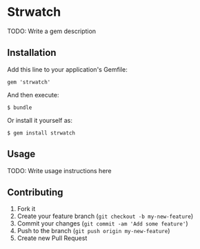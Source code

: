# Strwatch

TODO: Write a gem description

## Installation

Add this line to your application's Gemfile:

    gem 'strwatch'

And then execute:

    $ bundle

Or install it yourself as:

    $ gem install strwatch

## Usage

TODO: Write usage instructions here

## Contributing

1. Fork it
2. Create your feature branch (`git checkout -b my-new-feature`)
3. Commit your changes (`git commit -am 'Add some feature'`)
4. Push to the branch (`git push origin my-new-feature`)
5. Create new Pull Request
